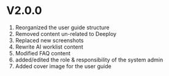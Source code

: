 # V2.0.0

1. Reorganized the user guide structure
2. Removed content un-related to Deeploy
3. Replaced new screenshots
4. Rewrite AI worklist content
5. Modified FAQ content
6. added/edited the role & responsibility of the system admin&#x20;
7. Added cover image for the user guide
